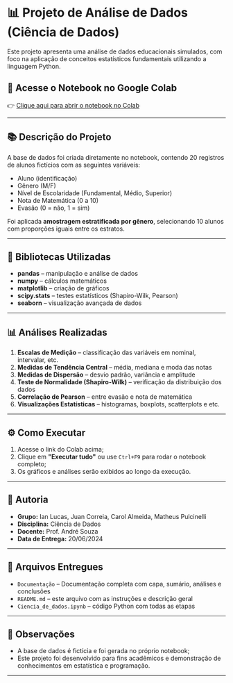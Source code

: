
# 📊 Projeto de Análise de Dados (Ciência de Dados)

Este projeto apresenta uma análise de dados educacionais simulados, com foco na aplicação de conceitos estatísticos fundamentais utilizando a linguagem Python.

## 📎 Acesse o Notebook no Google Colab

👉 [Clique aqui para abrir o notebook no Colab](https://colab.research.google.com/drive/1YBGK0pBk4LDdyF6254TeLNes5DjWDNcO#scrollTo=yyLwt6ujuVja)

---

## 📚 Descrição do Projeto

A base de dados foi criada diretamente no notebook, contendo 20 registros de alunos fictícios com as seguintes variáveis:

- Aluno (identificação)
- Gênero (M/F)
- Nível de Escolaridade (Fundamental, Médio, Superior)
- Nota de Matemática (0 a 10)
- Evasão (0 = não, 1 = sim)

Foi aplicada **amostragem estratificada por gênero**, selecionando 10 alunos com proporções iguais entre os estratos.

---

## 🧪 Bibliotecas Utilizadas

- **pandas** – manipulação e análise de dados
- **numpy** – cálculos matemáticos
- **matplotlib** – criação de gráficos
- **scipy.stats** – testes estatísticos (Shapiro-Wilk, Pearson)
- **seaborn** – visualização avançada de dados


---

## 📊 Análises Realizadas

1. **Escalas de Medição** – classificação das variáveis em nominal, intervalar, etc.
2. **Medidas de Tendência Central** – média, mediana e moda das notas
3. **Medidas de Dispersão** – desvio padrão, variância e amplitude
4. **Teste de Normalidade (Shapiro-Wilk)** – verificação da distribuição dos dados
5. **Correlação de Pearson** – entre evasão e nota de matemática
6. **Visualizações Estatísticas** – histogramas, boxplots, scatterplots e etc.

---

## ⚙️ Como Executar

1. Acesse o link do Colab acima;
2. Clique em **"Executar tudo"** ou use `Ctrl+F9` para rodar o notebook completo;
3. Os gráficos e análises serão exibidos ao longo da execução.

---

## 👥 Autoria

- **Grupo:** Ian Lucas, Juan Correia, Carol Almeida, Matheus Pulcinelli
- **Disciplina:** Ciência de Dados
- **Docente:** Prof. André Souza
- **Data de Entrega:** 20/06/2024

---

## 📝 Arquivos Entregues

- `Documentação` – Documentação completa com capa, sumário, análises e conclusões
- `README.md` – este arquivo com as instruções e descrição geral
- `Ciencia_de_dados.ipynb` – código Python com todas as etapas


---

## 📌 Observações

- A base de dados é fictícia e foi gerada no próprio notebook;
- Este projeto foi desenvolvido para fins acadêmicos e demonstração de conhecimentos em estatística e programação.

---

